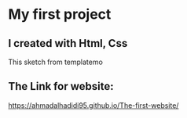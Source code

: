 # My first project
## I created with Html, Css
This sketch from templatemo

## The Link for website:
https://ahmadalhadidi95.github.io/The-first-website/
